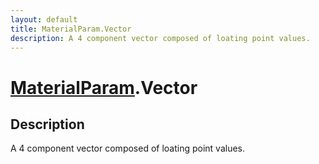 ```yaml
---
layout: default
title: MaterialParam.Vector
description: A 4 component vector composed of loating point values.
---
```

# [MaterialParam]({{site.url}}/Pages/Reference/MaterialParam.html).Vector

## Description
A 4 component vector composed of loating point values.

